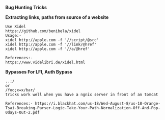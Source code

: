 **Bug Hunting Tricks**

**Extracting links, paths from source of a website**
```
Use Xidel
https://github.com/benibela/xidel
Usage:-
xidel http://apple.com -f '//script/@src'
xidel http://apple.com -f '//link/@href'
xidel http://apple.com -f '//a/@href'

References:-
https://www.videlibri.de/xidel.html
```

**Bypasses For LFI, Auth Bypass**
```
..;/ 
or
/foo;x=x/bar/
tricks work well when you have a ngnix server in front of an tomcat

References:- https://i.blackhat.com/us-18/Wed-August-8/us-18-Orange-Tsai-Breaking-Parser-Logic-Take-Your-Path-Normalization-Off-And-Pop-0days-Out-2.pdf
```
